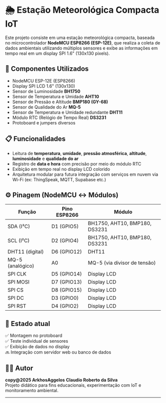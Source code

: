# 🌦️ Estação Meteorológica Compacta IoT

Este projeto consiste em uma estação meteorológica compacta, baseada no microcontrolador **NodeMCU ESP8266 (ESP-12E)**, que realiza a coleta de dados ambientais utilizando múltiplos sensores e exibe as informações em tempo real em um display SPI 1.6" (130x130 pixels).

## 🔧 Componentes Utilizados

- NodeMCU ESP-12E (ESP8266)
- Display SPI LCD 1.6" (130x130)
- Sensor de Luminosidade **BH1750**
- Sensor de Temperatura e Umidade **AHT10**
- Sensor de Pressão e Altitude **BMP180 (GY-68)**
- Sensor de Qualidade do Ar **MQ-5**
- Sensor de Temperatura e Umidade redundante **DHT11**
- Módulo RTC (Relógio de Tempo Real) **DS3231**
- Protoboard e jumpers diversos

## 📋 Funcionalidades

- Leitura de **temperatura**, **umidade**, **pressão atmosférica**, **altitude**, **luminosidade** e **qualidade do ar**
- Registro de **data e hora** com precisão por meio do módulo RTC
- Exibição em tempo real no display LCD colorido
- Arquitetura modular para futura integração com serviços em nuvem via Wi-Fi (ex: ThingSpeak, MQTT, Supabase etc.)

## ⚙️ Pinagem (NodeMCU ↔ Módulos)

| Função             | Pino ESP8266 | Módulo           |
|--------------------|--------------|------------------|
| SDA (I²C)          | D1 (GPIO5)   | BH1750, AHT10, BMP180, DS3231 |
| SCL (I²C)          | D2 (GPIO4)   | BH1750, AHT10, BMP180, DS3231 |
| DHT11 (digital)    | D6 (GPIO12)  | DHT11            |
| MQ-5 (analógico)   | A0           | MQ-5 (via divisor de tensão) |
| SPI CLK            | D5 (GPIO14)  | Display LCD      |
| SPI MOSI           | D7 (GPIO13)  | Display LCD      |
| SPI CS             | D8 (GPIO15)  | Display LCD      |
| SPI DC             | D3 (GPIO0)   | Display LCD      |
| SPI RST            | D4 (GPIO2)   | Display LCD      |

## 🧪 Estado atual

✅ Montagem no protoboard  
✅ Teste individual de sensores  
✅ Exibição de dados no display  
🔜 Integração com servidor web ou banco de dados

## 👨‍💻 Autor

**copy@2025 ArkhosAggelos**
**Claudio Roberto da Silva**  
Projeto didático para fins educacionais, experimentação com IoT e monitoramento ambiental.

---


